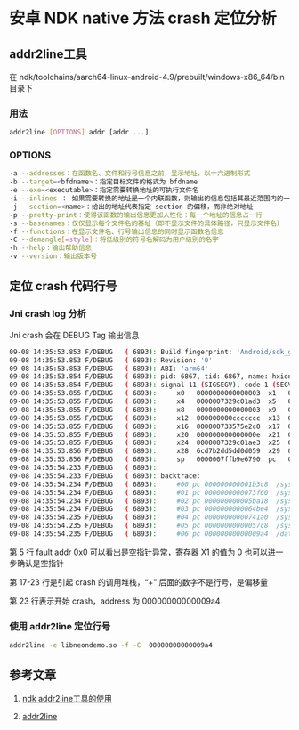 # 安卓 NDK native 方法 crash 定位分析

## addr2line工具

在 ndk/toolchains/aarch64-linux-android-4.9/prebuilt/windows-x86_64/bin 目录下

### 用法

```bash
addr2line [OPTIONS] addr [addr ...]
```

### OPTIONS

```bash
-a --addresses：在函数名、文件和行号信息之前，显示地址，以十六进制形式
-b --target=<bfdname>：指定目标文件的格式为 bfdname
-e --exe=<executable>：指定需要转换地址的可执行文件名
-i --inlines ： 如果需要转换的地址是一个内联函数，则输出的信息包括其最近范围内的一个非内联函数的信息
-j --section=<name>：给出的地址代表指定 section 的偏移，而非绝对地址
-p --pretty-print：使得该函数的输出信息更加人性化：每一个地址的信息占一行
-s --basenames：仅仅显示每个文件名的基址（即不显示文件的具体路径，只显示文件名）
-f --functions：在显示文件名、行号输出信息的同时显示函数名信息
-C --demangle[=style]：将低级别的符号名解码为用户级别的名字
-h --help：输出帮助信息
-v --version：输出版本号
```



## 定位 crash 代码行号

### Jni crash log 分析

Jni crash 会在 DEBUG Tag 输出信息

```bash
09-08 14:35:53.853 F/DEBUG   ( 6893): Build fingerprint: 'Android/sdk_google_phone_arm64/generic_arm64:7.1.1/NYC/4252396:userdebug/test-keys'
09-08 14:35:53.853 F/DEBUG   ( 6893): Revision: '0'
09-08 14:35:53.853 F/DEBUG   ( 6893): ABI: 'arm64'
09-08 14:35:53.854 F/DEBUG   ( 6893): pid: 6867, tid: 6867, name: hxiong.neondemo  >>> com.hxiong.neondemo <<<
09-08 14:35:53.854 F/DEBUG   ( 6893): signal 11 (SIGSEGV), code 1 (SEGV_MAPERR), fault addr 0x0
09-08 14:35:53.855 F/DEBUG   ( 6893):     x0   0000000000000003  x1   0000000000000000  x2   0000000000000004  x3   0000007ffb9e6980
09-08 14:35:53.855 F/DEBUG   ( 6893):     x4   0000007329c01ad3  x5   0000007ffb9e7360  x6   0000007337196000  x7   fffffffffffffffd
09-08 14:35:53.855 F/DEBUG   ( 6893):     x8   0000000000000003  x9   0000007335738c79  x10  0000000000000058  x11  0101010101010101
09-08 14:35:53.855 F/DEBUG   ( 6893):     x12  000000000ccccccc  x13  000000008000002f  x14  00000073357429e8  x15  000000733574268c
09-08 14:35:53.855 F/DEBUG   ( 6893):     x16  000000733575e2c0  x17  00000073356b8368  x18  00000000ffffffff  x19  ffffffffffffffff
09-08 14:35:53.855 F/DEBUG   ( 6893):     x20  000000000000000e  x21  00000000ffffffff  x22  0000007ffb9e6b60  x23  0000000000000001
09-08 14:35:53.855 F/DEBUG   ( 6893):     x24  0000007329c01ae3  x25  0000000000000003  x26  0000000000000073  x27  0000007ffb9e70b0
09-08 14:35:53.856 F/DEBUG   ( 6893):     x28  6cd7b2dd5dd0d059  x29  0000007ffb9e67a0  x30  0000007335710f64
09-08 14:35:53.856 F/DEBUG   ( 6893):     sp   0000007ffb9e6790  pc   00000073356b83c8  pstate 0000000080000000
09-08 14:35:54.233 F/DEBUG   ( 6893): 
09-08 14:35:54.233 F/DEBUG   ( 6893): backtrace:
09-08 14:35:54.234 F/DEBUG   ( 6893):     #00 pc 000000000001b3c8  /system/lib64/libc.so (strlen+96)
09-08 14:35:54.234 F/DEBUG   ( 6893):     #01 pc 0000000000073f60  /system/lib64/libc.so (__strlen_chk+16)
09-08 14:35:54.234 F/DEBUG   ( 6893):     #02 pc 000000000005ba18  /system/lib64/libc.so (__vfprintf+6356)
09-08 14:35:54.234 F/DEBUG   ( 6893):     #03 pc 0000000000064be4  /system/lib64/libc.so (vsnprintf+228)
09-08 14:35:54.235 F/DEBUG   ( 6893):     #04 pc 00000000000741a0  /system/lib64/libc.so (__vsnprintf_chk+64)
09-08 14:35:54.235 F/DEBUG   ( 6893):     #05 pc 00000000000057c8  /system/lib64/liblog.so (__android_log_print+148)
09-08 14:35:54.235 F/DEBUG   ( 6893):     #06 pc 00000000000009a4  /data/app/com.hxiong.neondemo-1/lib/arm64/libneondemo.so
```

第 5 行 fault addr 0x0 可以看出是空指针异常，寄存器 X1 的值为 0 也可以进一步确认是空指针

第 17-23 行是引起 crash 的调用堆栈，“+” 后面的数字不是行号，是偏移量

第 23 行表示开始 crash，address 为  00000000000009a4

### 使用 addr2line 定位行号

```bash
addr2line -e libneondemo.so -f -C  00000000000009a4
```



## 参考文章

1. [ndk addr2line工具的使用](https://www.jianshu.com/p/c2e2b8f8ea0d)

2. [addr2line](https://blog.csdn.net/xiongtiancheng/article/details/77899891)
